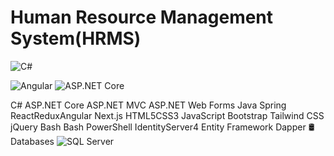 # Human Resource Management System(HRMS)
![C#](https://img.shields.io/badge/C%23-239120?style=for-the-badge&logo=c-sharp&logoColor=white)

![Angular](https://img.shields.io/badge/Angular-DD0031?style=for-the-badge&logo=angular&logoColor=white)
![ASP.NET Core](https://img.shields.io/badge/ASP.NET_Core-512BD4?style=for-the-badge&logo=.net&logoColor=white)


C# ASP.NET Core ASP.NET MVC ASP.NET Web Forms Java Spring ReactReduxAngular Next.js HTML5CSS3 JavaScript Bootstrap Tailwind CSS jQuery Bash Bash PowerShell IdentityServer4 Entity Framework Dapper
🛢️ Databases
![SQL Server](https://img.shields.io/badge/SQL_Server-CC2927?style=for-the-badge&logo=microsoftsqlserver&logoColor=white)
